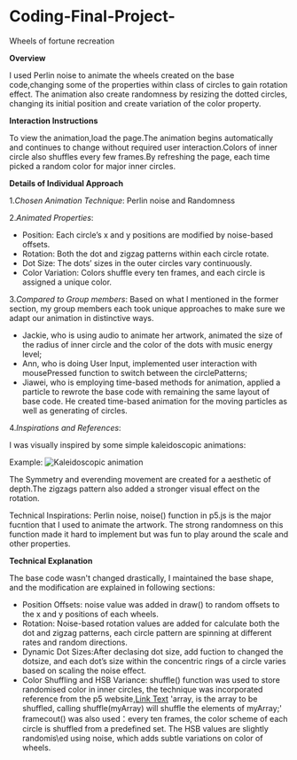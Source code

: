 # Coding-Final-Project-
Wheels of fortune recreation

**Overview**

I used Perlin noise to animate the wheels created on the base code,changing some of the properties within class of circles to gain rotation effect. The animation also create randomness by resizing the dotted circles, changing its initial position and create variation of the color property.

**Interaction Instructions**

To view the animation,load the page.The animation begins automatically and continues to change without required user interaction.Colors of inner circle also shuffles every few frames.By refreshing the page, each time picked a random color for major inner circles.

**Details of Individual Approach**
 
1._Chosen Animation Technique_: 
Perlin noise and Randomness

2._Animated Properties_:
- Position: Each circle’s x and y positions are modified by noise-based offsets.
- Rotation: Both the dot and zigzag patterns within each circle rotate.
- Dot Size: The dots’ sizes in the outer circles vary continuously.
- Color Variation: Colors shuffle every ten frames, and each circle is assigned a unique color.

3._Compared to Group members_:
Based on what I mentioned in the former section, my group members each took unique approaches to make sure we adapt our animation in distinctive ways.

- Jackie, who is using audio to animate her artwork, animated the size of the radius of inner circle and the color of the dots with music energy level;
- Ann, who is doing User Input, implemented user interaction with mousePressed function to switch between the circlePatterns;
- Jiawei, who is employing time-based methods for animation, applied a particle to rewrote the base code with remaining the same layout of base code. He created time-based animation for the moving particles as well as generating of circles.
 

4._Inspirations and References_:

I was visually inspired by some simple kaleidoscopic animations: 

Example: 
![Kaleidoscopic animation](https://img1.picmix.com/output/stamp/normal/7/7/4/2/2282477_b61a5.gif)

The Symmetry and everending movement are created for a aesthetic of depth.The zigzags pattern also added a stronger visual effect on the rotation.

Technical Inspirations: Perlin noise, noise() function in p5.js is the major fucntion that I used to animate the artwork. The strong randomness on this function made it hard to implement but was fun to play around the scale and other properties.

**Technical Explanation**

The base code wasn't changed drastically, I maintained the base shape, and the modification are explained in following sections:
- Position Offsets: noise value was added in draw() to random offsets to the x and y positions of each wheels.
- Rotation: Noise-based rotation values are added for calculate both the dot and zigzag patterns, each circle pattern are spinning at different rates and random directions.
- Dynamic Dot Sizes:After declasing dot size, add fuction to changed the dotsize, and each dot’s size within the concentric rings of a circle varies based on scaling the noise effect.
- Color Shuffling and HSB Variance: 
shuffle() function was used to store randomised color in inner circles, the technique was incorporated reference from the p5 website,[Link Text](https://p5js.org/reference/p5/shuffle/) 'array, is the array to be shuffled, calling shuffle(myArray) will shuffle the elements of myArray;' framecout() was also used：every ten frames, the color scheme of each circle is shuffled from a predefined set. The HSB values are slightly randomis\ed using noise, which adds subtle variations on color of wheels.
